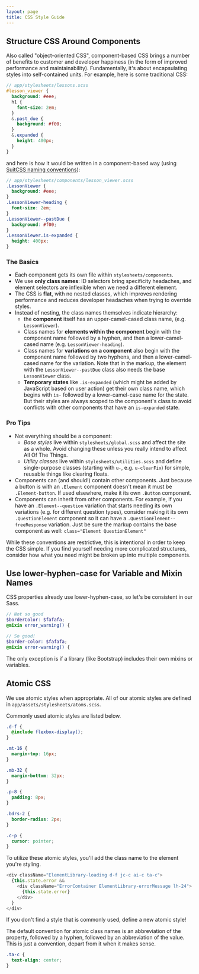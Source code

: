 ```yaml
---
layout: page
title: CSS Style Guide
---
```


## Structure CSS Around Components

Also called "object-oriented CSS", component-based CSS brings a number of benefits to customer and developer happiness (in the form of improved performance and maintainability). Fundamentally, it's about encapsulating styles into self-contained units. For example, here is some traditional CSS:

```scss
// app/stylesheets/lessons.scss
#lesson_viewer {
  background: #eee;
  h1 {
    font-size: 2em;
  }
  &.past_due {
    background: #f00;
  }
  &.expanded {
    height: 400px;
  }
}
```

and here is how it would be written in a component-based way (using [SuitCSS naming conventions](https://github.com/suitcss/suit/blob/master/doc/naming-conventions.md)):

```scss
// app/stylesheets/components/lesson_viewer.scss
.LessonViewer {
  background: #eee;
}
.LessonViewer-heading {
  font-size: 2em;
}
.LessonViewer--pastDue {
  background: #f00;
}
.LessonViewer.is-expanded {
  height: 400px;
}
```

### The Basics

- Each component gets its own file within `stylesheets/components`.
- We use **only class names**: ID selectors bring specificity headaches, and element selectors are inflexible when we need a different element.
- The CSS is **flat**, with no nested classes, which improves rendering performance and reduces developer headaches when trying to override styles.
- Instead of nesting, the class names themselves indicate hierarchy:
  - the **component** itself has an upper-camel-cased class name, (e.g. `LessonViewer`).
  - Class names for **elements within the component** begin with the component name followed by a hyphen, and then a lower-camel-cased name (e.g. `LessonViewer-heading`).
  - Class names for **variations on a component** also begin with the component name followed by two hyphens, and then a lower-camel-cased name for the variation. Note that in the markup, the element with the `LessonViewer--pastDue` class also needs the base `LessonViewer` class.
  - **Temporary states** like `.is-expanded` (which might be added by JavaScript based on user action) get their own class name, which begins with `is-` followed by a lower-camel-case name for the state. But their styles are always scoped to the component's class to avoid conflicts with other components that have an `is-expanded` state.

### Pro Tips

- Not everything should be a component:
  - *Base styles* live within `stylesheets/global.scss` and affect the site as a whole. Avoid changing these unless you really intend to affect All Of The Things.
  - *Utility classes* live within `stylesheets/utilities.scss` and define single-purpose classes (starting with `u-`, e.g. `u-clearFix`) for simple, reusable things like clearing floats.
- Components can (and should!) contain other components. Just because a button is with an `.Element` component doesn't mean it must be `.Element-button`. If used elsewhere, make it its own `.Button` component.
- Components can inherit from other components. For example, if you have an `.Element--question` variation that starts needing its own variations (e.g. for different question types), consider making it its own `.QuestionElement` component so it can have a `.QuestionElement--freeResponse` variation. Just be sure the markup contains the base component as well: `class="Element QuestionElement"`

While these conventions are restrictive, this is intentional in order to keep the CSS simple. If you find yourself needing more complicated structures, consider how what you need might be broken up into multiple components.

## Use lower-hyphen-case for Variable and Mixin Names

CSS properties already use lower-hyphen-case, so let's be consistent in our Sass.

```scss
// Not so good
$borderColor: $fafafa;
@mixin error_warning() {

// So good!
$border-color: $fafafa;
@mixin error-warning() {
```

The only exception is if a library (like Bootstrap) includes their own mixins or variables.

## Atomic CSS

We use atomic styles when appropriate. All of our atomic styles are defined in `app/assets/stylesheets/atoms.scss`.

Commonly used atomic styles are listed below.

```scss
.d-f {
  @include flexbox-display();
}

.mt-16 {
  margin-top: 16px;
}

.mb-32 {
  margin-bottom: 32px;
}

.p-8 {
  padding: 8px;
}

.bdrs-2 {
  border-radius: 2px;
}

.c-p {
  cursor: pointer;
}
```

To utilize these atomic styles, you'll add the class name to the element you're styling.

```js
<div className="ElementLibrary-loading d-f jc-c ai-c ta-c">
  {this.state.error &&
    <div className="ErrorContainer ElementLibrary-errorMessage lh-24">
      {this.state.error}
    </div>
  }
</div>
```

If you don't find a style that is commonly used, define a new atomic style!

The default convention for atomic class names is an abbreviation of the property, followed by a hyphen, followed by an abbreviation of the value. This is just a convention, depart from it when it makes sense.

```scss
.ta-c {
  text-align: center;
}
```
